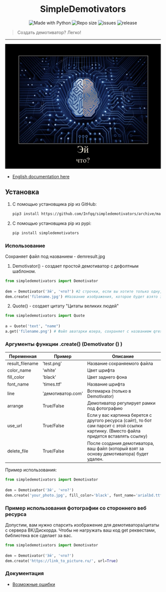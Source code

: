 <h1 align="center">SimpleDemotivators</h1>
<p align="center">
    <img alt="Made with Python" src="https://img.shields.io/badge/Made%20with-Python-%23FFD242?logo=python&logoColor=white">
    <img alt="Repo size" src="https://img.shields.io/github/repo-size/Infqq/simpledemotivators">
    <img alt="issues" src="https://img.shields.io/github/issues/Infqq/simpledemotivators">
    <img alt="release" src="https://img.shields.io/github/v/release/Infqq/simpledemotivators">
</p>
    <blockquote>Создать демотиватор? Легко!</blockquote>
</p>
<hr>

![prikol1](demresult.jpg)

* [English documentation here](./docs/eng.md)

## Установка
1) С помощью установщика pip из GitHub: 
   
   ```sh
   pip3 install https://github.com/Infqq/simpledemotivators/archive/main.zip --upgrade
   ```
2) С помощью установщика pip из pypi: 
   
   ```sh
   pip install simpledemotivators
   ```

### Использование
Сохраняет файл под названием - demresult.jpg

1. Demotivator() - создает простой демотиватор с дефолтным шаблоном.
```python
from simpledemotivators import Demotivator

dem = Demotivator('Эй', 'что?') #2 строчки, если вы хотите только одну, то оставьте вторые кавчки пустыми
dem.create('filename.jpg') #Название изображения, которое будет взято за основу демотиватора
```

2. Quote() - создает цитату "Цитаты великих людей"
```python 
from simpledemotivators import Quote

a = Quote('text', "name")
a.get('filename.png') # Файл аватарки юзера, сохраняет с названием qresult.jpg
```

### Аргументы функции .create() (Demotivator () )
| Переменная | Пример | Описание |
| -------- | --------- | ---------|
| result_filename | 'test.png' | Название сохраняемого файла
| color_name | 'white' | Цвет шрифта
| fill_color | 'black' | Цвет заднего фона
| font_name | 'times.ttf' | Название шрифта
| line | 'демотиватор.com' | Вотемарка (только в Demotivator)
| arrange | True/False | Демотиватор регулирует рамки под фотографию
| use_url | True/False | Если у вас картинка берется с другого ресурса (сайт), то бот сам парсит с этой ссылки картинку. (Вместо файла придется вставлять ссылку)
| delete_file | True/False | После создания демотиватора, ваш файл (который взят за основу демотиватора) будет удален.

Пример использования:
```python 
from simpledemotivators import Demotivator

dem = Demotivator('Эй', 'что?')
dem.create('your_photo.jpg', fill_color='black', font_name='arialbd.ttf', line='демотиватор.com', arrange=True)
```

### Пример использования фотографии со стороннего веб ресурса
Допустим, вам нужно спарсить изображение для демотиватора/цитаты с сервера ВК/Дискорда. Чтобы не нагружать ваш код get реквестами, библиотека все сделает за вас.
```python 
from simpledemotivators import Demotivator

dem = Demotivator('Эй', 'что?')
dem.create('https://link_to_picture.ru/', url=True)
```

### Документация
* [Возможные ошибки](./docs/errors.md)
